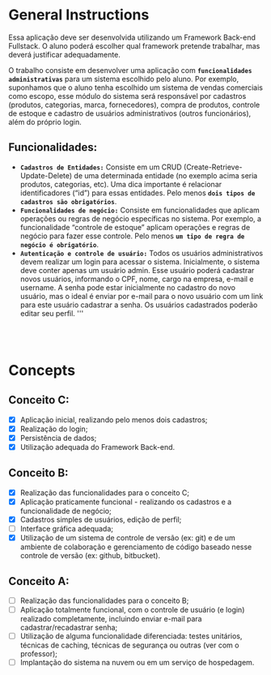 # General Instructions

Essa aplicação deve ser desenvolvida utilizando um Framework Back-end Fullstack. O aluno poderá escolher qual framework pretende trabalhar, mas deverá justificar adequadamente.

O trabalho consiste em desenvolver uma aplicação com **`funcionalidades administrativas`** para um sistema escolhido pelo aluno. Por exemplo, suponhamos que o aluno tenha escolhido um sistema de vendas comerciais como escopo, esse módulo do sistema será responsável por cadastros (produtos, categorias, marca, fornecedores), compra de produtos, controle de estoque e cadastro de usuários administrativos (outros funcionários), além do próprio login.

## Funcionalidades:

* **`Cadastros de Entidades:`** Consiste em um CRUD (Create-Retrieve-Update-Delete) de uma determinada entidade (no exemplo acima seria produtos, categorias, etc). Uma dica importante é relacionar identificadores (“id”) para essas entidades. Pelo menos **`dois tipos de cadastros são obrigatórios`**.
* **`Funcionalidades de negócio:`** Consiste em funcionalidades que aplicam operações ou regras de negócio específicas no sistema. Por exemplo, a funcionalidade “controle de estoque” aplicam operações e regras de negócio para fazer esse controle. Pelo menos **`um tipo de regra de negócio é obrigatório`**.
* **`Autenticação e controle de usuário:`** Todos os usuários administrativos devem realizar um login para acessar o sistema. Inicialmente, o sistema deve conter apenas um usuário admin. Esse usuário poderá cadastrar novos usuários, informando o CPF, nome, cargo na empresa, e-mail e username. A senha pode estar inicialmente no cadastro do novo usuário, mas o ideal é enviar por e-mail para o novo usuário com um link para este usuário cadastrar a senha. Os usuários cadastrados poderão editar seu perfil.
'''
<br>
<br>

# Concepts

## Conceito C:

- [X] Aplicação inicial, realizando pelo menos dois cadastros;
- [X] Realização do login;
- [x] Persistência de dados;
- [x] Utilização adequada do Framework Back-end.

## Conceito B:

- [X] Realização das funcionalidades para o conceito C;
- [x] Aplicação praticamente funcional - realizando os cadastros e a funcionalidade de negócio;
- [x] Cadastros simples de usuários, edição de perfil;
- [ ] Interface gráfica adequada;
- [x] Utilização de um sistema de controle de versão (ex: git) e de um ambiente de colaboração e gerenciamento de código baseado nesse controle de versão (ex: github, bitbucket).

## Conceito A:

- [ ] Realização das funcionalidades para o conceito B;
- [ ] Aplicação totalmente funcional, com o controle de usuário (e login) realizado completamente, incluindo enviar e-mail para cadastrar/recadastrar senha;
- [ ] Utilização de alguma funcionalidade diferenciada: testes unitários, técnicas de caching, técnicas de segurança ou outras (ver com o professor);
- [ ] Implantação do sistema na nuvem ou em um serviço de hospedagem.
